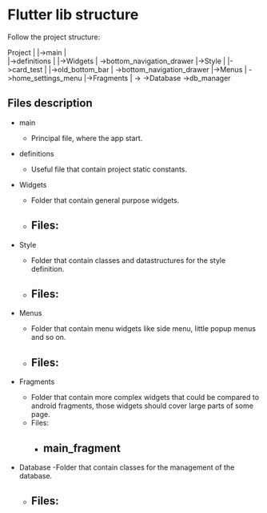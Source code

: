 # Flutter lib structure
Follow the project structure:

Project
|
|->main
|    
|->definitions
|
|->Widgets
|   \->bottom_navigation_drawer
|->Style
|   |->card_test
|   |->old_bottom_bar
|   \->bottom_navigation_drawer
|->Menus
|   \->home_settings_menu
|->Fragments
|   \->
\->Database
    \->db_manager

## Files description

- main
    - Principal file, where the app start.
    
- definitions
    - Useful file that contain project static constants.
    
- Widgets
    - Folder that contain general purpose widgets.
    - Files:
        -
- Style
    - Folder that contain classes and datastructures for the style definition.
    - Files:
        -
- Menus
    - Folder that contain menu widgets like side menu, little popup menus and so on.
    - Files:
        -
- Fragments
    - Folder that contain more complex widgets that could be compared to android fragments,
      those widgets should cover large parts of some page.
    - Files:
        - main_fragment
            -
        
- Database
    -Folder that contain classes for the management of the database.
    - Files:
      -